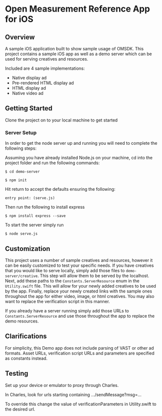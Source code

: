 # Open Measurement Reference App for iOS

## Overview

A sample iOS application built to show sample usage of OMSDK. This project contains a sample iOS app as well as a demo server which can be used for serving creatives and resources.  

Included are 4 sample implementations:

* Native display ad
* Pre-rendered HTML display ad 
* HTML display ad
* Native video ad

## Getting Started

Clone the project on to your local machine to get started



### Server Setup

In order to get the node server up and running you will need to complete the following steps:

Assuming you have already installed Node.js on your machine, cd into the project folder and run the following commands:
```
$ cd demo-server
```

```
$ npm init
```

Hit return to accept the defaults ensuring the following:

```
entry point: (serve.js)
```

Then run the following to install express

```
$ npm install express --save
```

To start the server simply run

```
$ node serve.js
```

## Customization

This project uses a number of sample creatives and resources, however it can be easily customized to test your specific needs.  If you have creatives that you would like to serve locally, simply add those files to  `demo-server/creative`.  This step will allow them to be served by the localhost.  Next, add these paths to the `Constants.ServerResource` enum in the `Utility.swift` file.  This will allow for your newly added creatives to be used by the app.  Finally, replace your newly created links with the sample ones throughout the app for either video, image, or html creatives.  You may also want to replace the verification script in this manner.

If you already have a server running simply add those URLs to `Constants.ServerResource` and use those throughout the app to replace the demo resources.

## Clarifications

For simplicity, this Demo app does not include parsing of VAST or other ad formats. Asset URLs, verification script URLs and parameters are specified as constants instead.

## Testing

Set up your device or emulator to proxy through Charles.

In Charles, look for urls starting containing .../sendMessage?msg=...

To override this change the value of verificationParameters in Utility.swift to the desired url.

